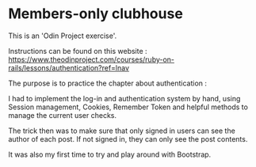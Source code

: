 # Members-only clubhouse

This is an 'Odin Project exercise'.

Instructions can be found on this website :
https://www.theodinproject.com/courses/ruby-on-rails/lessons/authentication?ref=lnav

The purpose is to practice the chapter about authentication :

I had to implement the log-in and authentication system by hand,
using Session management, Cookies, Remember Token and helpful methods to manage the current user checks.

The trick then was to make sure that only signed in users can see the author of each post.
If not signed in, they can only see the post contents.

It was also my first time to try and play around with Bootstrap.

